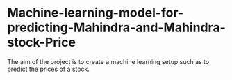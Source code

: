 # Machine-learning-model-for-predicting-Mahindra-and-Mahindra-stock-Price
The aim of the project is to create a machine learning setup such as to predict the prices of a stock.
